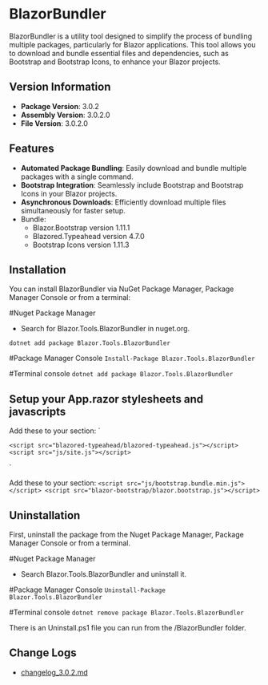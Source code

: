 # BlazorBundler

BlazorBundler is a utility tool designed to simplify the process of bundling multiple packages, particularly for Blazor applications. This tool allows you to download and bundle essential files and dependencies, such as Bootstrap and Bootstrap Icons, to enhance your Blazor projects.

## Version Information
- **Package Version**: 3.0.2
- **Assembly Version**: 3.0.2.0
- **File Version**: 3.0.2.0

## Features

- **Automated Package Bundling**: Easily download and bundle multiple packages with a single command.
- **Bootstrap Integration**: Seamlessly include Bootstrap and Bootstrap Icons in your Blazor projects.
- **Asynchronous Downloads**: Efficiently download multiple files simultaneously for faster setup.
- Bundle:
    - Blazor.Bootstrap version 1.11.1
    - Blazored.Typeahead version 4.7.0
    - Bootstrap Icons version 1.11.3

## Installation

You can install BlazorBundler via NuGet Package Manager, Package Manager Console or from a terminal:

#Nuget Package Manager
- Search for Blazor.Tools.BlazorBundler in nuget.org.


`
dotnet add package Blazor.Tools.BlazorBundler
`

#Package Manager Console
`
Install-Package Blazor.Tools.BlazorBundler
`

#Terminal console
`
dotnet add package Blazor.Tools.BlazorBundler
`

## Setup your App.razor stylesheets and javascripts

Add these to your <head> section:
`
    <link rel="stylesheet" href="bootstrap/bootstrap.min.css" />
    <link rel="stylesheet" href="bootstrap-icons/font/bootstrap-icons.min.css" />
    <link rel="stylesheet" href="blazor-bootstrap/blazor.bootstrap.css" />

    <script src="blazored-typeahead/blazored-typeahead.js"></script>
    <script src="js/site.js"></script>
`

Add these to your <body> section:
`
    <script src="js/bootstrap.bundle.min.js"></script>
    <script src="blazor-bootstrap/blazor.bootstrap.js"></script>
`
    
## Uninstallation

First, uninstall the package from the Nuget Package Manager, Package Manager Console or from a terminal.

#Nuget Package Manager 
- Search Blazor.Tools.BlazorBundler and uninstall it.

#Package Manager Console
`
Uninstall-Package Blazor.Tools.BlazorBundler
`

#Terminal console
`
dotnet remove package Blazor.Tools.BlazorBundler
`

There is an Uninstall.ps1 file you can run from the /BlazorBundler folder.


## Change Logs
- [changelog_3.0.2.md](https://github.com/xmione/Blazor.Tools/blob/master/Blazor.Tools.BlazorBundler/changelog_3.0.2.md)

